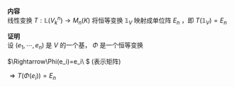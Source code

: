 **内容**  
线性变换 $T:\mathbb{L}(V^n_k)\rightarrow M_n(K)$ 将恒等变换 $\mathbb1_V$ 映射成单位阵 $E_n$ ，即  $T(\mathbb1_V)=E_n$  
  
**证明**  
设 $(e_1,\cdots,e_n)$ 是 $V$ 的一个基， $\Phi$ 是一个恒等变换  
  
$\Rightarrow\Phi(e_i)=e_i\ $ (表示矩阵)  
  
$\Rightarrow T(\Phi(e_i))=E_n$  
  
